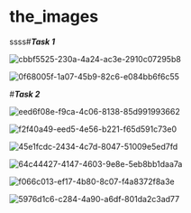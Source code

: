 # the_images

ssss#**_Task 1_**

![cbbf5525-230a-4a24-ac3e-2910c07295b8](https://github.com/varsharao2005/the_images/assets/148563974/eae7e629-377f-4fa4-9a78-3e4de7d29444)

![0f68005f-1a07-45b9-82c6-e084bb6f6c55](https://github.com/varsharao2005/the_images/assets/148563974/f0753b31-83d8-48cf-ba5d-dd125b074aac)

#**_Task 2_**


![eed6f08e-f9ca-4c06-8138-85d991993662](https://github.com/varsharao2005/the_images/assets/148563974/825d20d6-4116-4e55-926f-32f9e40a05c0)

![f2f40a49-eed5-4e56-b221-f65d591c73e0](https://github.com/varsharao2005/the_images/assets/148563974/a8b2e46f-ac88-489a-9879-6c07baef7e64)

![45e1fcdc-2434-4c7d-8047-51009e5ed7fd](https://github.com/varsharao2005/the_images/assets/148563974/d8a0af39-caa2-4485-a2d5-d18898e7bb30)

![64c44427-4147-4603-9e8e-5eb8bb1daa7a](https://github.com/varsharao2005/the_images/assets/148563974/a6385fef-cc4c-45f2-b786-1a7e45c70f21)

![f066c013-ef17-4b80-8c07-f4a8372f8a3e](https://github.com/varsharao2005/the_images/assets/148563974/a9e1b5b6-9639-4cc0-ac4b-e128ecb7fca5)

![5976d1c6-c284-4a90-a6df-801da2c3ad77](https://github.com/varsharao2005/the_images/assets/148563974/9d6ba539-d19b-4829-90b6-abad1d907dd1)


